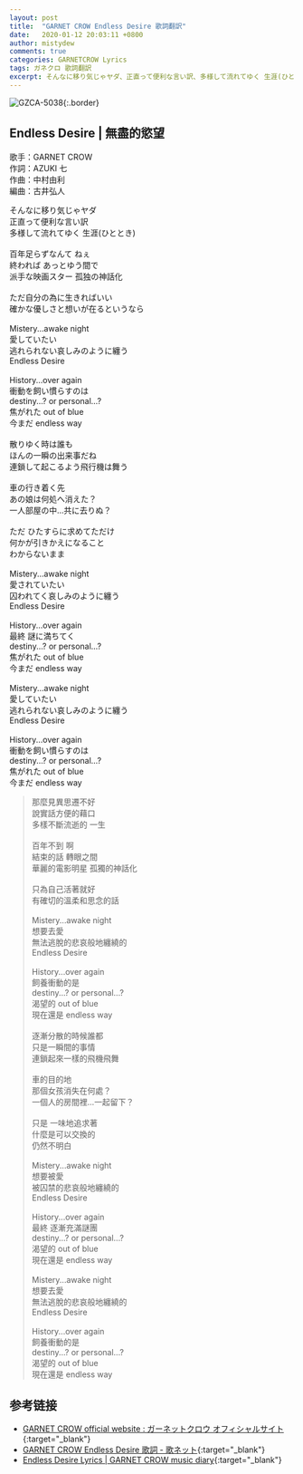 ```yaml
---
layout: post
title:  "GARNET CROW Endless Desire 歌詞翻訳"
date:   2020-01-12 20:03:11 +0800
author: mistydew
comments: true
categories: GARNETCROW Lyrics
tags: ガネクロ 歌詞翻訳
excerpt: そんなに移り気じゃヤダ、正直って便利な言い訳、多様して流れてゆく 生涯(ひととき)。
---
```

![GZCA-5038](https://raw.githubusercontent.com/mistydew/gc2/master/cover/album/GZCA-5038.jpg){:.border}

## Endless Desire | 無盡的慾望

歌手：GARNET CROW<br>
作詞：AZUKI 七<br>
作曲：中村由利<br>
編曲：古井弘人

<div class="lyric-original">
<p>
そんなに移り気じゃヤダ<br>
正直って便利な言い訳<br>
多様して流れてゆく 生涯(ひととき)<br>
<br>
百年足らずなんて ねぇ<br>
終われば あっとゆう間で<br>
派手な映画スター 孤独の神話化<br>
<br>
ただ自分の為に生きればいい<br>
確かな優しさと想いが在るというなら<br>
<br>
Mistery...awake night<br>
愛していたい<br>
逃れられない哀しみのように纏う<br>
Endless Desire<br>
<br>
History...over again<br>
衝動を飼い慣らすのは<br>
destiny...? or personal...?<br>
焦がれた out of blue<br>
今まだ endless way<br>
<br>
散りゆく時は誰も<br>
ほんの一瞬の出来事だね<br>
連鎖して起こるよう飛行機は舞う<br>
<br>
車の行き着く先<br>
あの娘は何処へ消えた？<br>
一人部屋の中…共に去りぬ？<br>
<br>
ただ ひたすらに求めてただけ<br>
何かが引きかえになること<br>
わからないまま<br>
<br>
Mistery...awake night<br>
愛されていたい<br>
囚われてく哀しみのように纏う<br>
Endless Desire<br>
<br>
History...over again<br>
最終 謎に満ちてく<br>
destiny...? or personal...?<br>
焦がれた out of blue<br>
今まだ endless way<br>
<br>
Mistery...awake night<br>
愛していたい<br>
逃れられない哀しみのように纏う<br>
Endless Desire<br>
<br>
History...over again<br>
衝動を飼い慣らすのは<br>
destiny...? or personal...?<br>
焦がれた out of blue<br>
今まだ endless way
</p>
</div>

<div class="lyric-translation">
<blockquote>
那麼見異思遷不好<br>
說實話方便的藉口<br>
多樣不斷流逝的 一生<br>
<br>
百年不到 啊<br>
結束的話 轉眼之間<br>
華麗的電影明星 孤獨的神話化<br>
<br>
只為自己活著就好<br>
有確切的溫柔和思念的話<br>
<br>
Mistery...awake night<br>
想要去愛<br>
無法逃脫的悲哀般地纏繞的<br>
Endless Desire<br>
<br>
History...over again<br>
飼養衝動的是<br>
destiny...? or personal...?<br>
渴望的 out of blue<br>
現在還是 endless way<br>
<br>
逐漸分散的時候誰都<br>
只是一瞬間的事情<br>
連鎖起來一樣的飛機飛舞<br>
<br>
車的目的地<br>
那個女孩消失在何處？<br>
一個人的房間裡...一起留下？<br>
<br>
只是 一味地追求著<br>
什麼是可以交換的<br>
仍然不明白<br>
<br>
Mistery...awake night<br>
想要被愛<br>
被囚禁的悲哀般地纏繞的<br>
Endless Desire<br>
<br>
History...over again<br>
最終 逐漸充滿謎團<br>
destiny...? or personal...?<br>
渴望的 out of blue<br>
現在還是 endless way<br>
<br>
Mistery...awake night<br>
想要去愛<br>
無法逃脫的悲哀般地纏繞的<br>
Endless Desire<br>
<br>
History...over again<br>
飼養衝動的是<br>
destiny...? or personal...?<br>
渴望的 out of blue<br>
現在還是 endless way
</blockquote>
</div>

## 参考链接

* [GARNET CROW official website : ガーネットクロウ オフィシャルサイト](http://www.garnetcrow.com){:target="_blank"}
* [GARNET CROW Endless Desire 歌詞 - 歌ネット](https://www.uta-net.com/song/20211){:target="_blank"}
* [Endless Desire Lyrics \| GARNET CROW music diary](https://mistydew.github.io/gc/lyrics/original/Endless%20Desire.html){:target="_blank"}
